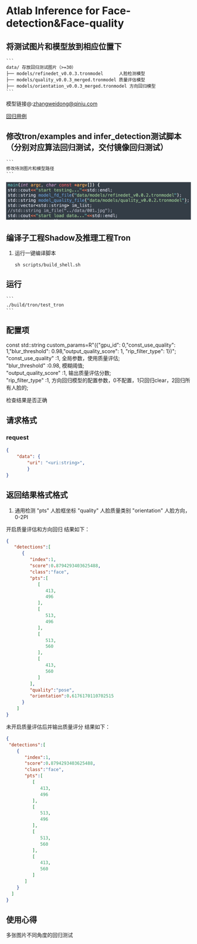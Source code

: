 # Atlab Inference for Face-detection&Face-quality

## 将测试图片和模型放到相应位置下

    ```
    data/ 存放回归测试图片（>=30）
    ├── models/refinedet_v0.0.3.tronmodel      人脸检测模型
    ├── models/quality_v0.0.3_merged.tronmodel 质量评估模型
    ├── models/orientation_v0.0.3_merged.tronmodel 方向回归模型
    ```
模型链接@:zhangweidong@qiniu.com

[回归用例](http://p0my22fmi.bkt.clouddn.com/facedet-datav2.zip)

## 修改tron/examples and infer_detection测试脚本（分别对应算法回归测试，交付镜像回归测试）

    ```
    修改待测图片和模型路径
    ```
![](tron/examples/example.jpg)
## 编译子工程Shadow及推理工程Tron
1. 运行一键编译脚本

    ```
    sh scripts/build_shell.sh
    ```

## 运行

    ```
    ./build/tron/test_tron
    ```
## 配置项

 const std::string custom_params=R"({"gpu_id": 0,"const_use_quality": 1,"blur_threshold": 0.98,"output_quality_score": 1, "rip_filter_type": 1})";</br>
 "const_use_quality"    :1,       全局参数，使用质量评估;</br>
 "blur_threshold"       :0.98,       模糊阈值;</br>
 "output_quality_score" :1,       输出质量评估分数;</br>
 "rip_filter_type"      :1,       方向回归模型的配置参数，0不配置，1只回归clear，2回归所有人脸的;</br>


检查结果是否正确
## 请求格式
### request
```json
{
    "data": {
        "uri": "<uri:string>",
        }
}
```
## 返回结果格式格式
1. 通用检测
    "pts"             人脸框坐标
    "quality"         人脸质量类别
    "orientation"     人脸方向，0-2PI
    
开启质量评估和方向回归 结果如下：
    
```json
{
   "detections":[  
      {  
         "index":1,
         "score":0.8794293403625488,
         "class":"face",
         "pts":[  
            [  
               413,
               496
            ],
            [  
               513,
               496
            ],
            [  
               513,
               560
            ],
            [  
               413,
               560
            ]
         ],
         "quality":"pose",
         "orientation":0.6176170110702515
      }
    ]
}
```
 未开启质量评估后并输出质量评分 结果如下：
  ```json
{
   "detections":[  
      {  
         "index":1,
         "score":0.8794293403625488,
         "class":"face",
         "pts":[  
            [  
               413,
               496
            ],
            [  
               513,
               496
            ],
            [  
               513,
               560
            ],
            [  
               413,
               560
            ]
         ]
      }
    ]
}
```
## 使用心得
多张图片不同角度的回归测试
